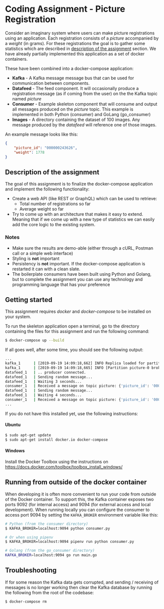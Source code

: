 # Coding Assignment - Picture Registration

Consider an imaginary system where users can make picture registrations using an application. Each registration consists of a *picture* accompanied by a *weight* (in grams). For these registrations the goal is to gather some statistics which are described in [description of the assignment](#description-of-the-assignment) section. We have already partially implemented this application as a set of docker containers.

These have been combined into a docker-compose application:

* **Kafka** - A Kafka message message bus that can be used for communication between components.
* **Datafeed** - The feed component. It will occasionally produce a registration message (as if coming from the user) on the the Kafka topic named *picture*
* **Consumer** - Example skeleton component that will consume and output all messages produced on the *picture* topic. This example is implemented in both Python (consumer) and GoLang (go_consumer)
* **Images** - A directory containing the dataset of 100 images. Any message produced by the *datafeed* will reference one of those images.

An example message looks like this:

```json
{
    "picture_id": "000000243626",
    "weight": 1778
}
```

## Description of the assignment

The goal of this assignment is to finalize the docker-compose application and implement the following functionality:

* Create a web API (like REST or GraphQL) which can be used to retrieve:
    - Total number of registrations so far
    - Average weight so far
* Try to come up with an architecture that makes it easy to extend. Meaning that if we come up with a new type of statistics we can easily add the core logic to the existing system.

### Notes

* Make sure the results are demo-able (either through a cURL, Postman call or a simple web interface)
* Styling is **not** important
* Persistency is **not** important. If the docker-compose application is restarted it can with a clean slate.
* The boilerplate consumers have been built using Python and Golang, but to complete the assignment you can use any technology and programming language that has your preference

## Getting started

This assignment requires *docker* and *docker-compose* to be installed on your system.

To run the skeleton application open a terminal, go to the directory containing the files for this assignment and run the following command:

```sh
$ docker-compose up --build
```

If all goes well, after some time, you should see the following output:

```sh
...
kafka_1      | [2019-09-19 14:09:18,662] INFO Replica loaded for partition picture-0 with initial high watermark 0 (kafka.cluster.Replica)
kafka_1      | [2019-09-19 14:09:18,665] INFO [Partition picture-0 broker=1001] picture-0 starts at Leader Epoch 0 from offset 0. Previous Leader Epoch was: -1 (kafka.cluster.Partition)
datafeed_1   | .. producer connected.
datafeed_1   | Sending random message...
datafeed_1   | Waiting 3 seconds...
consumer_1   | Received a message on topic picture: {'picture_id': '000000419312', 'weight': 156}
datafeed_1   | Sending random message...
datafeed_1   | Waiting 4 seconds...
consumer_1   | Received a message on topic picture: {'picture_id': '000000460347', 'weight': 1635}
...
```

If you do not have this installed yet, use the following instructions:

#### Ubuntu

```sh
$ sudo apt-get update
$ sudo apt-get install docker.io docker-compose
```

#### Windows

Install the Docker Toolbox using the instructions on https://docs.docker.com/toolbox/toolbox_install_windows/

## Running from outside of the docker container

When developing it is often more convenient to run your code from outside of the Docker container. To support this, the Kafka container exposes two ports 9092 (for internal access) and 9094 (for external access and local development). When running locally you can configure the consumer to access port 9094 by setting the `KAFKA_BROKER` environment variable like this: 

```sh
# Python (from the consumer directory)
$ KAFKA_BROKER=localhost:9094 python consumer.py

# Or when using pipenv
$ KAFKA_BROKER=localhost:9094 pipenv run python consumer.py

# Golang (from the go_consumer directory)
KAFKA_BROKER=localhost:9094 go run main.go
```

## Troubleshooting

If for some reason the Kafka data gets corrupted, and sending / receiving of messages is no longer working then clear the Kafka database by running the following from the root of the codebase:

```sh
$ docker-compose rm
```
